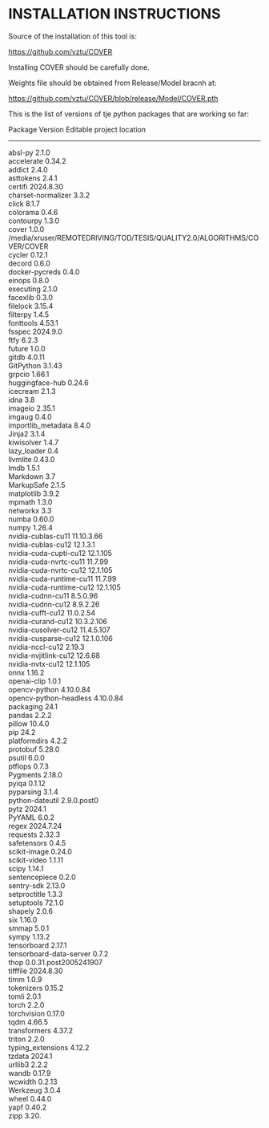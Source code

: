INSTALLATION INSTRUCTIONS
==================================================================================

Source of the installation of this tool is: 

https://github.com/vztu/COVER 

 

Installing COVER should be carefully done. 

Weights file should be obtained from Release/Model bracnh at:  

https://github.com/vztu/COVER/blob/release/Model/COVER.pth 

 

This is the list of versions of tje python packages that are working so far: 

Package                  Version               Editable project location  
------------------------ --------------------- -----------------------------------------------------------------------  
absl-py                  2.1.0  
accelerate               0.34.2  
addict                   2.4.0  
asttokens                2.4.1  
certifi                  2024.8.30  
charset-normalizer       3.3.2  
click                    8.1.7  
colorama                 0.4.6  
contourpy                1.3.0  
cover                    1.0.0                 /media/xruser/REMOTEDRIVING/TOD/TESIS/QUALITY2.0/ALGORITHMS/COVER/COVER  
cycler                   0.12.1  
decord                   0.6.0  
docker-pycreds           0.4.0  
einops                   0.8.0  
executing                2.1.0  
facexlib                 0.3.0  
filelock                 3.15.4  
filterpy                 1.4.5  
fonttools                4.53.1  
fsspec                   2024.9.0  
ftfy                     6.2.3  
future                   1.0.0  
gitdb                    4.0.11  
GitPython                3.1.43  
grpcio                   1.66.1  
huggingface-hub          0.24.6  
icecream                 2.1.3  
idna                     3.8  
imageio                  2.35.1  
imgaug                   0.4.0  
importlib_metadata       8.4.0  
Jinja2                   3.1.4  
kiwisolver               1.4.7  
lazy_loader              0.4  
llvmlite                 0.43.0  
lmdb                     1.5.1  
Markdown                 3.7  
MarkupSafe               2.1.5  
matplotlib               3.9.2  
mpmath                   1.3.0  
networkx                 3.3  
numba                    0.60.0  
numpy                    1.26.4  
nvidia-cublas-cu11       11.10.3.66  
nvidia-cublas-cu12       12.1.3.1  
nvidia-cuda-cupti-cu12   12.1.105  
nvidia-cuda-nvrtc-cu11   11.7.99  
nvidia-cuda-nvrtc-cu12   12.1.105  
nvidia-cuda-runtime-cu11 11.7.99  
nvidia-cuda-runtime-cu12 12.1.105  
nvidia-cudnn-cu11        8.5.0.96  
nvidia-cudnn-cu12        8.9.2.26  
nvidia-cufft-cu12        11.0.2.54  
nvidia-curand-cu12       10.3.2.106  
nvidia-cusolver-cu12     11.4.5.107  
nvidia-cusparse-cu12     12.1.0.106  
nvidia-nccl-cu12         2.19.3  
nvidia-nvjitlink-cu12    12.6.68  
nvidia-nvtx-cu12         12.1.105  
onnx                     1.16.2  
openai-clip              1.0.1  
opencv-python            4.10.0.84  
opencv-python-headless   4.10.0.84  
packaging                24.1  
pandas                   2.2.2  
pillow                   10.4.0  
pip                      24.2  
platformdirs             4.2.2  
protobuf                 5.28.0  
psutil                   6.0.0  
ptflops                  0.7.3  
Pygments                 2.18.0  
pyiqa                    0.1.12  
pyparsing                3.1.4  
python-dateutil          2.9.0.post0  
pytz                     2024.1  
PyYAML                   6.0.2  
regex                    2024.7.24  
requests                 2.32.3  
safetensors              0.4.5  
scikit-image             0.24.0  
scikit-video             1.1.11  
scipy                    1.14.1  
sentencepiece            0.2.0  
sentry-sdk               2.13.0  
setproctitle             1.3.3  
setuptools               72.1.0  
shapely                  2.0.6  
six                      1.16.0  
smmap                    5.0.1  
sympy                    1.13.2  
tensorboard              2.17.1  
tensorboard-data-server  0.7.2  
thop                     0.0.31.post2005241907  
tifffile                 2024.8.30  
timm                     1.0.9  
tokenizers               0.15.2  
tomli                    2.0.1  
torch                    2.2.0  
torchvision              0.17.0  
tqdm                     4.66.5  
transformers             4.37.2  
triton                   2.2.0  
typing_extensions        4.12.2  
tzdata                   2024.1  
urllib3                  2.2.2  
wandb                    0.17.9  
wcwidth                  0.2.13  
Werkzeug                 3.0.4  
wheel                    0.44.0  
yapf                     0.40.2  
zipp                     3.20.
